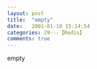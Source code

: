 ```yaml
---
layout: post
title:  "empty"
date:   2001-01-10 15:14:54
categories: 29---【Redis】
comments: true
---
```

empty

